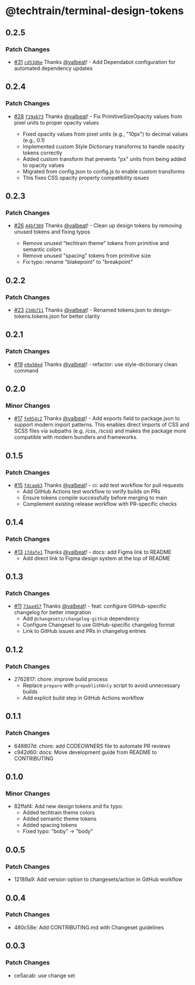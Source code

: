 # @techtrain/terminal-design-tokens

## 0.2.5

### Patch Changes

- [#31](https://github.com/TechBowl-japan/terminal-design-tokens/pull/31) [`cd53d6e`](https://github.com/TechBowl-japan/terminal-design-tokens/commit/cd53d6e433bcccc9a91a1a880fc57be4827cde46) Thanks [@valbeat](https://github.com/valbeat)! - Add Dependabot configuration for automated dependency updates

## 0.2.4

### Patch Changes

- [#28](https://github.com/TechBowl-japan/terminal-design-tokens/pull/28) [`f19ab73`](https://github.com/TechBowl-japan/terminal-design-tokens/commit/f19ab73fa0330430bbbd63d9c867c422684dada5) Thanks [@valbeat](https://github.com/valbeat)! - Fix PrimitiveSizeOpacity values from pixel units to proper opacity values

  - Fixed opacity values from pixel units (e.g., "10px") to decimal values (e.g., 0.1)
  - Implemented custom Style Dictionary transforms to handle opacity tokens correctly
  - Added custom transform that prevents "px" units from being added to opacity values
  - Migrated from config.json to config.js to enable custom transforms
  - This fixes CSS opacity property compatibility issues

## 0.2.3

### Patch Changes

- [#26](https://github.com/TechBowl-japan/terminal-design-tokens/pull/26) [`44bf389`](https://github.com/TechBowl-japan/terminal-design-tokens/commit/44bf389c10dac26aff203dca8bff1fe819a45fd4) Thanks [@valbeat](https://github.com/valbeat)! - Clean up design tokens by removing unused tokens and fixing typos

  - Remove unused "techtrain theme" tokens from primitive and semantic colors
  - Remove unused "spacing" tokens from primitive size
  - Fix typo: rename "blakepoint" to "breakpoint"

## 0.2.2

### Patch Changes

- [#23](https://github.com/TechBowl-japan/terminal-design-tokens/pull/23) [`234b711`](https://github.com/TechBowl-japan/terminal-design-tokens/commit/234b7115128f4f323d92be6ef4b397995ea38c67) Thanks [@valbeat](https://github.com/valbeat)! - Renamed tokens.json to design-tokens.tokens.json for better clarity

## 0.2.1

### Patch Changes

- [#19](https://github.com/TechBowl-japan/terminal-design-tokens/pull/19) [`e9a56ed`](https://github.com/TechBowl-japan/terminal-design-tokens/commit/e9a56ededbe3f9fb815b1c6c66ec0d46555cb9e3) Thanks [@valbeat](https://github.com/valbeat)! - refactor: use style-dictionary clean command

## 0.2.0

### Minor Changes

- [#17](https://github.com/TechBowl-japan/terminal-design-tokens/pull/17) [`fe954c2`](https://github.com/TechBowl-japan/terminal-design-tokens/commit/fe954c2e42a261eb8c9ce388f6f34c8401a82c82) Thanks [@valbeat](https://github.com/valbeat)! - Add exports field to package.json to support modern import patterns. This enables direct imports of CSS and SCSS files via subpaths (e.g. /css, /scss) and makes the package more compatible with modern bundlers and frameworks.

## 0.1.5

### Patch Changes

- [#15](https://github.com/TechBowl-japan/terminal-design-tokens/pull/15) [`fdcae63`](https://github.com/TechBowl-japan/terminal-design-tokens/commit/fdcae636d2867a142c328a219cd1fd007e7650b8) Thanks [@valbeat](https://github.com/valbeat)! - ci: add test workflow for pull requests
  - Add GitHub Actions test workflow to verify builds on PRs
  - Ensure tokens compile successfully before merging to main
  - Complement existing release workflow with PR-specific checks

## 0.1.4

### Patch Changes

- [#13](https://github.com/TechBowl-japan/terminal-design-tokens/pull/13) [`17dafe1`](https://github.com/TechBowl-japan/terminal-design-tokens/commit/17dafe1b21c16e7f79a6e25a79dda6181a63d882) Thanks [@valbeat](https://github.com/valbeat)! - docs: add Figma link to README
  - Add direct link to Figma design system at the top of README

## 0.1.3

### Patch Changes

- [#11](https://github.com/TechBowl-japan/terminal-design-tokens/pull/11) [`73aa457`](https://github.com/TechBowl-japan/terminal-design-tokens/commit/73aa4578d126ca01ab508b36ecf5b52f2d463b43) Thanks [@valbeat](https://github.com/valbeat)! - feat: configure GitHub-specific changelog for better integration
  - Add `@changesets/changelog-github` dependency
  - Configure Changeset to use GitHub-specific changelog format
  - Link to GitHub issues and PRs in changelog entries

## 0.1.2

### Patch Changes

- 2762817: chore: improve build process
  - Replace `prepare` with `prepublishOnly` script to avoid unnecessary builds
  - Add explicit build step in GitHub Actions workflow

## 0.1.1

### Patch Changes

- 648807d: chore: add CODEOWNERS file to automate PR reviews
- c942d60: docs: Move development guide from README to CONTRIBUTING

## 0.1.0

### Minor Changes

- 82ffaf4: Add new design tokens and fix typo:
  - Added techtrain theme colors
  - Added semantic theme tokens
  - Added spacing tokens
  - Fixed typo: "boby" → "body"

## 0.0.5

### Patch Changes

- 12189a9: Add version option to changesets/action in GitHub workflow

## 0.0.4

### Patch Changes

- 480c58e: Add CONTRIBUTING.md with Changeset guidelines

## 0.0.3

### Patch Changes

- ce5acab: use change set
